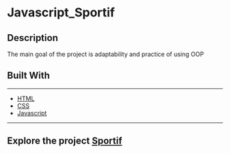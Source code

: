 # Javascript_Sportif

## Description

The main goal of the project is adaptability and practice of using OOP

## Built With
___
* [HTML](https://developer.mozilla.org/en-US/docs/Web/HTML)
* [CSS](https://developer.mozilla.org/en-US/docs/Web/CSS)
* [Javascript](https://developer.mozilla.org/en-US/docs/Web/Javascript)
___

## Explore the project [Sportif](https://andreyluchko.github.io/Javascript_Sportif/)
